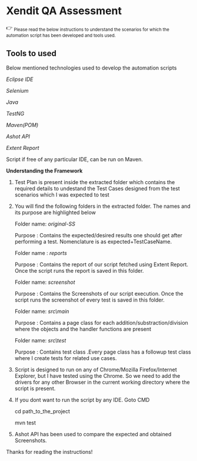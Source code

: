 # Xendit QA Assessment

:point_right: <sub> Please read the below instructions to understand the scenarios for which the automation script has been developed and tools used. </sub>

## Tools to  used
	
Below mentioned technologies used to develop the automation scripts

*Eclipse IDE*

*Selenium*

*Java*

*TestNG*

*Maven(POM)*

*Ashot API*

*Extent Report*

Script if free of any particular IDE, can be run on Maven.

**Understanding the Framework**

1. Test Plan is present inside the extracted folder which contains the required details to undestand the Test Cases designed from the test scenarios which I was expected to test

2. You will find the following folders in the extracted folder. The names and its purpose are highlighted below

	Folder name: *original-SS*

	Purpose : Contains the expected/desired results one should get after performing a test. Nomenclature is as expected+TestCaseName.

	Folder name : *reports*

	Purpose : Contains the report of our script fetched using Extent Report. Once the script runs the report is saved in this folder.

 	Folder name: *screenshot*
 
	Purpose : Contains the Screenshots of our script execution. Once the script runs the screenshot of every test is saved in this folder.
	
	Folder name: *src\main*
 
	Purpose : Contains a page class for each addition/substraction/division where the objects and the handler functions are present
	
	Folder name: *src\test*
 
	Purpose : Contains test class .Every page class has a followup test class where I create tests for related use cases.
	
3. Script is designed to run on any of Chrome/Mozilla Firefox/Internet Explorer, but I have tested using the Chrome. So we need to add the drivers for any other Browser in the current working directory where the script is present.
	
4. If you dont want to run the script by any IDE. Goto CMD 

	cd path_to_the_project
	
	mvn test
	
5. Ashot API has been used to compare the expected and obtained Screenshots.

Thanks for reading the instructions!